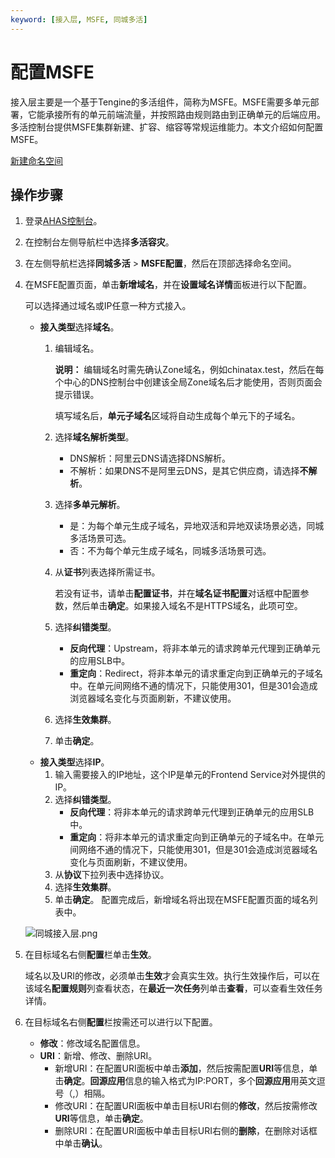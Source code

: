 ```yaml
---
keyword: [接入层, MSFE, 同城多活]
---
```


# 配置MSFE

接入层主要是一个基于Tengine的多活组件，简称为MSFE。MSFE需要多单元部署，它能承接所有的单元前端流量，并按照路由规则路由到正确单元的后端应用。多活控制台提供MSFE集群新建、扩容、缩容等常规运维能力。本文介绍如何配置MSFE。

[新建命名空间](/cn.zh-CN/多活容灾/用户指南/同城多活配置/新建命名空间.md)

## 操作步骤

1.  登录[AHAS控制台](https://ahas.console.aliyun.com)。

2.  在控制台左侧导航栏中选择**多活容灾**。

3.  在左侧导航栏选择**同城多活** \> **MSFE配置**，然后在顶部选择命名空间。

4.  在MSFE配置页面，单击**新增域名**，并在**设置域名详情**面板进行以下配置。

    可以选择通过域名或IP任意一种方式接入。

    -   **接入类型**选择**域名**。
        1.  编辑域名。

            **说明：** 编辑域名时需先确认Zone域名，例如chinatax.test，然后在每个中心的DNS控制台中创建该全局Zone域名后才能使用，否则页面会提示错误。

            填写域名后，**单元子域名**区域将自动生成每个单元下的子域名。

        2.  选择**域名解析类型**。
            -   DNS解析：阿里云DNS请选择DNS解析。
            -   不解析：如果DNS不是阿里云DNS，是其它供应商，请选择**不解析**。
        3.  选择**多单元解析**。
            -   是：为每个单元生成子域名，异地双活和异地双读场景必选，同城多活场景可选。
            -   否：不为每个单元生成子域名，同城多活场景可选。
        4.  从**证书**列表选择所需证书。

            若没有证书，请单击**配置证书**，并在**域名证书配置**对话框中配置参数，然后单击**确定**。如果接入域名不是HTTPS域名，此项可空。

        5.  选择**纠错类型**。
            -   **反向代理**：Upstream，将非本单元的请求跨单元代理到正确单元的应用SLB中。
            -   **重定向**：Redirect，将非本单元的请求重定向到正确单元的子域名中。在单元间网络不通的情况下，只能使用301，但是301会造成浏览器域名变化与页面刷新，不建议使用。
        6.  选择**生效集群**。
        7.  单击**确定**。
    -   **接入类型**选择**IP**。
        1.  输入需要接入的IP地址，这个IP是单元的Frontend Service对外提供的IP。
        2.  选择**纠错类型**。
            -   **反向代理**：将非本单元的请求跨单元代理到正确单元的应用SLB中。
            -   **重定向**：将非本单元的请求重定向到正确单元的子域名中。在单元间网络不通的情况下，只能使用301，但是301会造成浏览器域名变化与页面刷新，不建议使用。
        3.  从**协议**下拉列表中选择协议。
        4.  选择**生效集群**。
        5.  单击**确定**。
    配置完成后，新增域名将出现在MSFE配置页面的域名列表中。

    ![同城接入层.png](https://static-aliyun-doc.oss-accelerate.aliyuncs.com/assets/img/zh-CN/2318683061/p177157.png)

5.  在目标域名右侧**配置**栏单击**生效**。

    域名以及URI的修改，必须单击**生效**才会真实生效。执行生效操作后，可以在该域名**配置规则**列查看状态，在**最近一次任务**列单击**查看**，可以查看生效任务详情。

6.  在目标域名右侧**配置**栏按需还可以进行以下配置。

    -   **修改**：修改域名配置信息。
    -   **URI**：新增、修改、删除URI。
        -   新增URI：在配置URI面板中单击**添加**，然后按需配置**URI**等信息，单击**确定**。**回源应用**信息的输入格式为IP:PORT，多个**回源应用**用英文逗号（,）相隔。
        -   修改URI：在配置URI面板中单击目标URI右侧的**修改**，然后按需修改**URI**等信息，单击**确定**。
        -   删除URI：在配置URI面板中单击目标URI右侧的**删除**，在删除对话框中单击**确认**。

